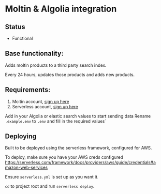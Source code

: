 # Moltin & Algolia integration

## Status
- Functional

## Base functionality:
Adds moltin products to a third party search index.

Every 24 hours, updates those products and adds new products.

## Requirements:
1. Moltin account, [sign up here](https://accounts.moltin.com/register)
2. Serverless account, [sign up here](https://dashboard.serverless.com/)

Add in your Algolia or elastic search values to start sending data
Rename `.example.env` to `.env` and fill in the required values`

## Deploying
Built to be deployed using the serverless framework, configured for AWS.

To deploy, make sure you have your AWS creds configured https://serverless.com/framework/docs/providers/aws/guide/credentials#amazon-web-services

Ensure `serverless.yml` is set up as you want it.

`cd` to project root and run `serverless deploy`.
